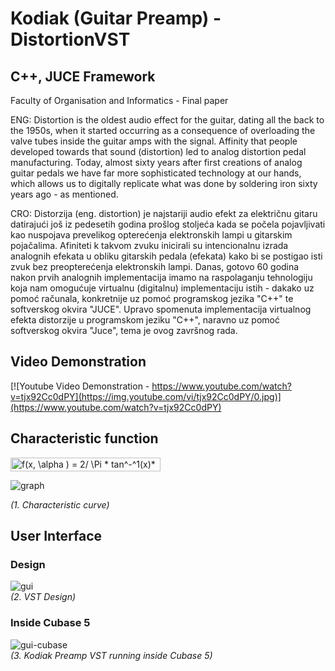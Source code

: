 # Kodiak (Guitar Preamp) - DistortionVST
## C++, JUCE Framework
Faculty of Organisation and Informatics - Final paper

ENG:
Distortion is the oldest audio effect for the guitar, dating all the back to the 1950s, when it started occurring as a consequence of overloading the valve tubes inside the guitar amps with the signal. Affinity that people developed towards that sound (distortion) led to analog distortion pedal manufacturing. Today, almost sixty years after first creations of analog guitar pedals we have far more sophisticated technology at our hands, which allows us to digitally replicate what was done by soldering iron sixty years ago - as mentioned.

CRO:
Distorzija (eng. distortion) je najstariji audio efekt za električnu gitaru datirajući još iz pedesetih godina prošlog stoljeća kada se počela pojavljivati kao nuspojava prevelikog opterećenja elektronskih lampi u gitarskim pojačalima. Afiniteti k takvom zvuku inicirali su intencionalnu izrada analognih efekata u obliku gitarskih pedala (efekata) kako bi se postigao isti zvuk bez preopterećenja elektronskih lampi. Danas, gotovo 60 godina nakon prvih analognih implementacija imamo na raspolaganju tehnologiju koja nam omogućuje virtualnu (digitalnu) implementaciju istih - dakako uz pomoć računala, konkretnije uz pomoć programskog jezika "C++" te softverskog okvira "JUCE". Upravo spomenuta implementacija virtualnog efekta distorzije u programskom jeziku "C++", naravno uz pomoć softverskog okvira "Juce", tema je ovog završnog rada.

## Video Demonstration
[![Youtube Video Demonstration - https://www.youtube.com/watch?v=tjx92Cc0dPY](https://img.youtube.com/vi/tjx92Cc0dPY/0.jpg)](https://www.youtube.com/watch?v=tjx92Cc0dPY)

## Characteristic function

<img src="http://bit.ly/33GhHd8" align="center" border="0" alt="f(x,  \alpha ) = 2/ \Pi * tan^-^1(x)* \alpha " width="240" height="22" />

![graph](https://user-images.githubusercontent.com/29998991/67157109-c8398e00-f327-11e9-8c99-073090e4c756.png)

*(1. Characteristic curve)*

## User Interface
### Design
![gui](https://user-images.githubusercontent.com/29998991/67144687-a550a080-f279-11e9-99aa-e45e044b2035.jpg)  
*(2. VST Design)*
### Inside Cubase 5
![gui-cubase](https://user-images.githubusercontent.com/29998991/67144691-bb5e6100-f279-11e9-8c09-db5e4391ae32.png)  
*(3. Kodiak Preamp VST running inside Cubase 5)*

